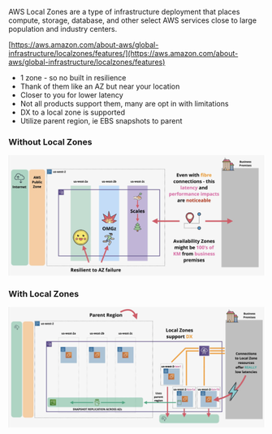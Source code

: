 AWS Local Zones are a type of infrastructure deployment that places compute, storage, database, and other select AWS services close to large population and industry centers.

[https://aws.amazon.com/about-aws/global-infrastructure/localzones/features/](https://aws.amazon.com/about-aws/global-infrastructure/localzones/features)

- 1 zone - so no built in resilience
- Thank of them like an AZ but near your location
- Closer to you for lower latency
- Not all products support them, many are opt in with limitations
- DX to a local zone is supported
- Utilize parent region, ie EBS snapshots to parent

### Without Local Zones
![Pasted image 20250723212625.png](_atts/Pasted%20image%2020250723212625.png)

### With Local Zones
![Pasted image 20250723213006.png](_atts/Pasted%20image%2020250723213006.png)